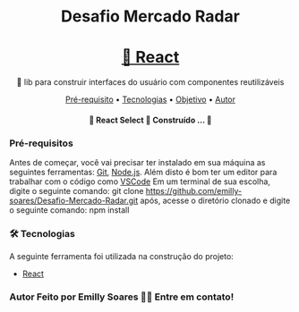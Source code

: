 <h1 align="center">Desafio Mercado Radar</h1>
<h1 align="center">
    <a href="https://pt-br.reactjs.org/">🔗 React</a>
</h1>
<p align="center">🚀 lib para construir interfaces do usuário com componentes reutilizáveis</p>

<p align="center">
<a href="#requisito">Pré-requisito</a> •
 <a href="#tecnologias">Tecnologias</a> • 
 <a href="#objetivo">Objetivo</a> •
 <a href="#autor">Autor</a>
</p>

<h4 align="center"> 
	🚧  React Select 🚀 Construído ...  🚧
</h4>

### Pré-requisitos

Antes de começar, você vai precisar ter instalado em sua máquina as seguintes ferramentas:
[Git](https://git-scm.com), [Node.js](https://nodejs.org/en/). 
Além disto é bom ter um editor para trabalhar com o código como [VSCode](https://code.visualstudio.com/)
Em um terminal de sua escolha, digite o seguinte comando: 
git clone https://github.com/emilly-soares/Desafio-Mercado-Radar.git
após, acesse o diretório clonado e digite o seguinte comando:
npm install


### 🛠 Tecnologias

A seguinte ferramenta foi utilizada na construção do projeto:
- [React](https://pt-br.reactjs.org/)

### Autor Feito por Emilly Soares 👋🏽 Entre em contato!


